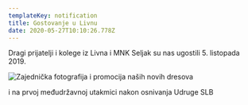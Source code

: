 ```yaml
---
templateKey: notification
title: Gostovanje u Livnu
date: 2020-05-27T10:10:26.778Z
---
```

Dragi prijatelji i kolege iz Livna i MNK Seljak su nas ugostili 5. listopada 2019.

![Zajednička fotografija i promocija naših novih dresova](/img/img-20191005-wa0053.jpg "Livno, 5. listopada 2019.")

i na prvoj međudržavnoj utakmici nakon osnivanja Udruge SLB